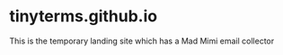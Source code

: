 tinyterms.github.io
===================

This is the temporary landing site which has a Mad Mimi email collector
